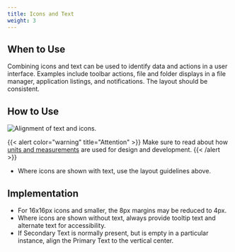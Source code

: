 ```yaml
---
title: Icons and Text
weight: 3
---
```


When to Use
-----------

Combining icons and text can be used to identify data and actions in a
user interface. Examples include toolbar actions, file and folder
displays in a file manager, application listings, and notifications. The
layout should be consistent.

How to Use
----------

![Alignment of text and icons.](/hig/HIGPatternIconsAndText.png)

{{< alert color="warning" title="Attention" >}}
Make sure to read about how [units and measurements](/layout/units)
are used for design and development.
{{< /alert >}}

-   Where icons are shown with text, use the layout guidelines above.

Implementation
--------------

-   For 16x16px icons and smaller, the 8px margins may be reduced to
    4px.
-   Where icons are shown without text, always provide tooltip text and
    alternate text for accessibility.
-   If Secondary Text is normally present, but is empty in a particular
    instance, align the Primary Text to the vertical center.
